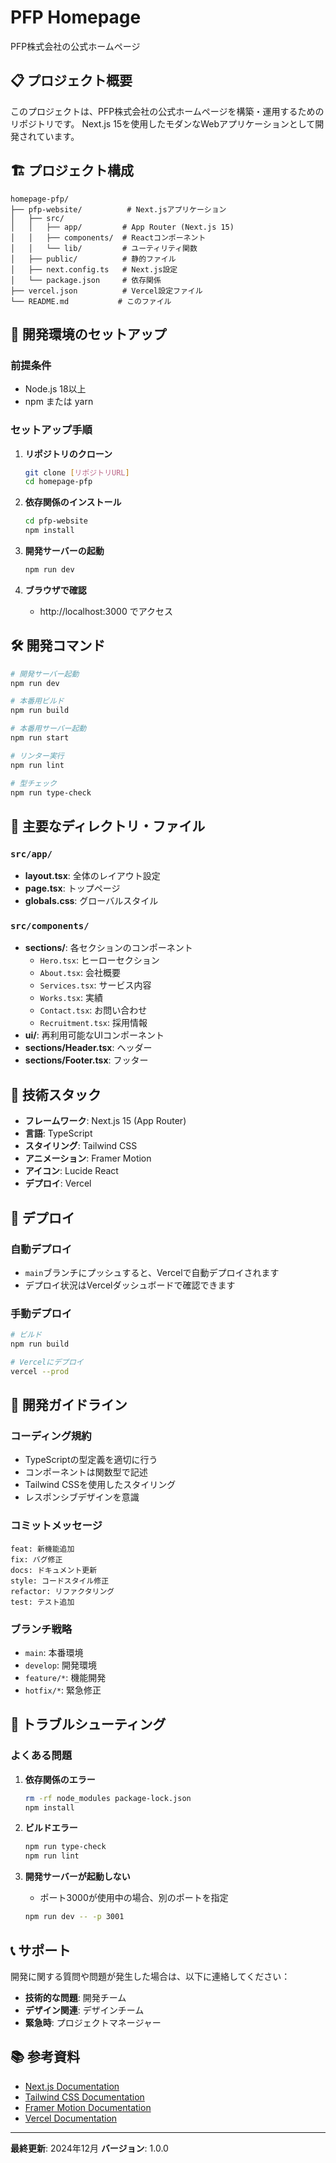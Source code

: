 # PFP Homepage

PFP株式会社の公式ホームページ

## 📋 プロジェクト概要

このプロジェクトは、PFP株式会社の公式ホームページを構築・運用するためのリポジトリです。
Next.js 15を使用したモダンなWebアプリケーションとして開発されています。

## 🏗️ プロジェクト構成

```
homepage-pfp/
├── pfp-website/          # Next.jsアプリケーション
│   ├── src/
│   │   ├── app/         # App Router (Next.js 15)
│   │   ├── components/  # Reactコンポーネント
│   │   └── lib/         # ユーティリティ関数
│   ├── public/          # 静的ファイル
│   ├── next.config.ts   # Next.js設定
│   └── package.json     # 依存関係
├── vercel.json          # Vercel設定ファイル
└── README.md           # このファイル
```

## 🚀 開発環境のセットアップ

### 前提条件
- Node.js 18以上
- npm または yarn

### セットアップ手順

1. **リポジトリのクローン**
   ```bash
   git clone [リポジトリURL]
   cd homepage-pfp
   ```

2. **依存関係のインストール**
   ```bash
   cd pfp-website
   npm install
   ```

3. **開発サーバーの起動**
   ```bash
   npm run dev
   ```

4. **ブラウザで確認**
   - http://localhost:3000 でアクセス

## 🛠️ 開発コマンド

```bash
# 開発サーバー起動
npm run dev

# 本番用ビルド
npm run build

# 本番用サーバー起動
npm run start

# リンター実行
npm run lint

# 型チェック
npm run type-check
```

## 📁 主要なディレクトリ・ファイル

### `src/app/`
- **layout.tsx**: 全体のレイアウト設定
- **page.tsx**: トップページ
- **globals.css**: グローバルスタイル

### `src/components/`
- **sections/**: 各セクションのコンポーネント
  - `Hero.tsx`: ヒーローセクション
  - `About.tsx`: 会社概要
  - `Services.tsx`: サービス内容
  - `Works.tsx`: 実績
  - `Contact.tsx`: お問い合わせ
  - `Recruitment.tsx`: 採用情報
- **ui/**: 再利用可能なUIコンポーネント
- **sections/Header.tsx**: ヘッダー
- **sections/Footer.tsx**: フッター

## 🎨 技術スタック

- **フレームワーク**: Next.js 15 (App Router)
- **言語**: TypeScript
- **スタイリング**: Tailwind CSS
- **アニメーション**: Framer Motion
- **アイコン**: Lucide React
- **デプロイ**: Vercel

## 🚀 デプロイ

### 自動デプロイ
- `main`ブランチにプッシュすると、Vercelで自動デプロイされます
- デプロイ状況はVercelダッシュボードで確認できます

### 手動デプロイ
```bash
# ビルド
npm run build

# Vercelにデプロイ
vercel --prod
```

## 📝 開発ガイドライン

### コーディング規約
- TypeScriptの型定義を適切に行う
- コンポーネントは関数型で記述
- Tailwind CSSを使用したスタイリング
- レスポンシブデザインを意識

### コミットメッセージ
```
feat: 新機能追加
fix: バグ修正
docs: ドキュメント更新
style: コードスタイル修正
refactor: リファクタリング
test: テスト追加
```

### ブランチ戦略
- `main`: 本番環境
- `develop`: 開発環境
- `feature/*`: 機能開発
- `hotfix/*`: 緊急修正

## 🔧 トラブルシューティング

### よくある問題

1. **依存関係のエラー**
   ```bash
   rm -rf node_modules package-lock.json
   npm install
   ```

2. **ビルドエラー**
   ```bash
   npm run type-check
   npm run lint
   ```

3. **開発サーバーが起動しない**
   - ポート3000が使用中の場合、別のポートを指定
   ```bash
   npm run dev -- -p 3001
   ```

## 📞 サポート

開発に関する質問や問題が発生した場合は、以下に連絡してください：

- **技術的な問題**: 開発チーム
- **デザイン関連**: デザインチーム
- **緊急時**: プロジェクトマネージャー

## 📚 参考資料

- [Next.js Documentation](https://nextjs.org/docs)
- [Tailwind CSS Documentation](https://tailwindcss.com/docs)
- [Framer Motion Documentation](https://www.framer.com/motion/)
- [Vercel Documentation](https://vercel.com/docs)

---

**最終更新**: 2024年12月
**バージョン**: 1.0.0
